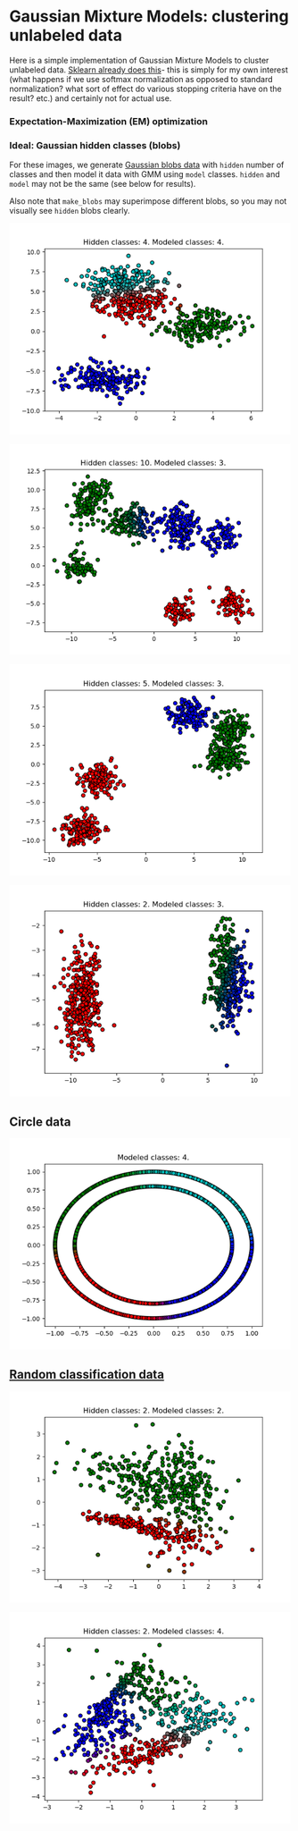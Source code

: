 # Gaussian Mixture Models: clustering unlabeled data

Here is a simple implementation of Gaussian Mixture Models to cluster unlabeled data. [Sklearn already does this](http://scikit-learn.org/stable/modules/mixture.html)- this is simply for my own interest (what happens if we use softmax normalization as opposed to standard normalization? what sort of effect do various stopping criteria have on the result? etc.) and certainly not for actual use. 

### Expectation-Maximization (EM) optimization

### Ideal: Gaussian hidden classes (blobs)

For these images, we generate [Gaussian blobs data](http://scikit-learn.org/stable/modules/generated/sklearn.datasets.make_blobs.html#sklearn.datasets.make_blobs) with `hidden` number of classes and then model it data with GMM using `model` classes. `hidden` and `model` may not be the same (see below for results).

Also note that `make_blobs` may superimpose different blobs, so you may not visually see `hidden` blobs clearly.

![4 hidden, 4 modeled](imgs/sample1.png)

![10 hidden, 3 modeled](imgs/sample2.png)

![5 hidden, 3 modeled](imgs/sample3.png)

![2 hidden, 3 modeled](imgs/sample4.png)

## Circle data

![4 modeled](imgs/sample5.png)

## [Random classification data](http://scikit-learn.org/stable/modules/generated/sklearn.datasets.make_classification.html#sklearn.datasets.make_classification)

![2 hidden, 2 modeled](imgs/sample6.png)

![2 hidden, 4 modeled](imgs/sample7.png)

